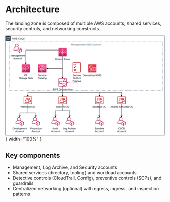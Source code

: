 # Architecture

The landing zone is composed of multiple AWS accounts, shared services, security controls, and networking constructs.

![Landing Zone Architecture](_assets/diagrams/arch-organization.svg){ width="100%" }

## Key components

- Management, Log Archive, and Security accounts
- Shared services (directory, tooling) and workload accounts
- Detective controls (CloudTrail, Config), preventive controls (SCPs), and guardrails
- Centralized networking (optional) with egress, ingress, and inspection patterns
